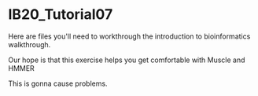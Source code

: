 # IB20_Tutorial07

Here are files you'll need to workthrough the introduction to bioinformatics walkthrough.

Our hope is that this exercise helps you get comfortable with Muscle and HMMER


This is gonna cause problems.

